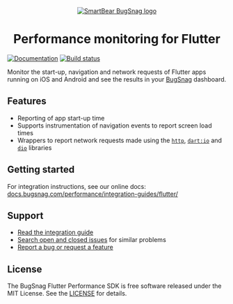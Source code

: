 <div align="center">
  <a href="https://www.bugsnag.com/platforms/flutter">
    <picture>
      <source media="(prefers-color-scheme: dark)" srcset="https://assets.smartbear.com/m/3dab7e6cf880aa2b/original/BugSnag-Repository-Header-Dark.svg">
      <img alt="SmartBear BugSnag logo" src="https://assets.smartbear.com/m/3945e02cdc983893/original/BugSnag-Repository-Header-Light.svg">
    </picture>
  </a>
  <h1>Performance monitoring for Flutter</h1>
</div>

[![Documentation](https://img.shields.io/badge/documentation-latest-blue.svg)](https://docs.bugsnag.com/performance/integration-guides/flutter/)
[![Build status](https://badge.buildkite.com/700ab6c9d7b51c72fa52459ad023b503692bde8bf5337b93a0.svg?branch=main)](https://buildkite.com/bugsnag/bugsnag-flutter-performance)

Monitor the start-up, navigation and network requests of Flutter apps running on iOS and Android and see the results in your [BugSnag](https://www.bugsnag.com) dashboard.

## Features

- Reporting of app start-up time
- Supports instrumentation of navigation events to report screen load times
- Wrappers to report network requests made using the [`http`](https://pub.dev/packages/http), [`dart:io`](https://api.flutter.dev/flutter/dart-io/dart-io-library.html) and [`dio`](https://pub.dev/packages/dio) libraries

## Getting started

For integration instructions, see our online docs: [docs.bugsnag.com/performance/integration-guides/flutter/](https://docs.bugsnag.com/performance/integration-guides/flutter/)

## Support

* [Read the integration guide](https://docs.bugsnag.com/performance/integration-guides/flutter/)
* [Search open and closed issues](https://github.com/bugsnag/bugsnag-flutter-performance/issues?utf8=✓&q=is%3Aissue) for similar problems
* [Report a bug or request a feature](https://github.com/bugsnag/bugsnag-flutter-performance/issues/new)

## License

The BugSnag Flutter Performance SDK is free software released under the MIT License. See the [LICENSE](./LICENSE) for details.
